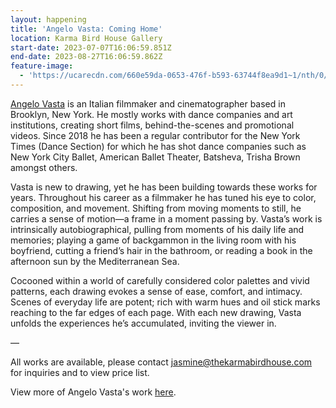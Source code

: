 ```yaml
---
layout: happening
title: 'Angelo Vasta: Coming Home'
location: Karma Bird House Gallery
start-date: 2023-07-07T16:06:59.851Z
end-date: 2023-08-27T16:06:59.862Z
feature-image:
  - 'https://ucarecdn.com/660e59da-0653-476f-b593-63744f8ea9d1~1/nth/0/'
---
```

[Angelo Vasta](https://www.angelovasta.me/) is an Italian filmmaker and cinematographer based in Brooklyn, New York. He mostly works with dance companies and art institutions, creating short films, behind-the-scenes and promotional videos. Since 2018 he has been a regular contributor for the New York Times (Dance Section) for which he has shot dance companies such as New York City Ballet, American Ballet Theater, Batsheva, Trisha Brown amongst others.

Vasta is new to drawing, yet he has been building towards these works for years. Throughout his career as a filmmaker he has tuned his eye to color, composition, and movement. Shifting from moving moments to still, he carries a sense of motion—a frame in a moment passing by. Vasta’s work is intrinsically autobiographical, pulling from moments of his daily life and memories; playing a game of backgammon in the living room with his boyfriend, cutting a friend’s hair in the bathroom, or reading a book in the afternoon sun by the Mediterranean Sea. 

Cocooned within a world of carefully considered color palettes and vivid patterns, each drawing evokes a sense of ease, comfort, and intimacy. Scenes of everyday life are potent; rich with warm hues and oil stick marks reaching to the far edges of each page. With each new drawing, Vasta unfolds the experiences he’s accumulated, inviting the viewer in.

—

All works are available, please contact jasmine@thekarmabirdhouse.com for inquiries and to view price list.

View more of Angelo Vasta's work [here](https://www.instagram.com/as_______v/).
